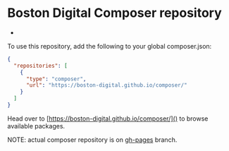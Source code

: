 # Boston Digital Composer repository
-
To use this repository, add the following to your global composer.json:
```json
{
  "repositories": [
    {
      "type": "composer",
      "url": "https://boston-digital.github.io/composer/"
    }
  ]
}
```
Head over to [https://boston-digital.github.io/composer/]() to browse available packages.

NOTE: actual composer repository is on [gh-pages](https://www.github.com/boston-digital/composer/tree/gh-pages) branch.